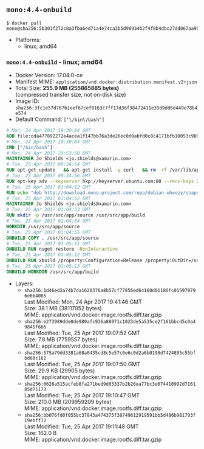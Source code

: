 ## `mono:4.4-onbuild`

```console
$ docker pull mono@sha256:5b301f272c8a3fba6ed71a4e74ca3b5d96934b2f4f8b4dbc27dd067aa904a3f0
```

-	Platforms:
	-	linux; amd64

### `mono:4.4-onbuild` - linux; amd64

-	Docker Version: 17.04.0-ce
-	Manifest MIME: `application/vnd.docker.distribution.manifest.v2+json`
-	Total Size: **255.9 MB (255865885 bytes)**  
	(compressed transfer size, not on-disk size)
-	Image ID: `sha256:3fc1e57d787b1eef67cef0163c7ff17d36f38472411e33d9dd6e449e78b4e574`
-	Default Command: `["\/bin\/bash"]`

```dockerfile
# Mon, 24 Apr 2017 19:30:04 GMT
ADD file:cda477892272e4acea1f147bb76a3de26ec0d0abfd0c8c4171bfb10053c98985 in / 
# Mon, 24 Apr 2017 19:30:04 GMT
CMD ["/bin/bash"]
# Mon, 24 Apr 2017 23:53:50 GMT
MAINTAINER Jo Shields <jo.shields@xamarin.com>
# Tue, 25 Apr 2017 00:34:54 GMT
RUN apt-get update   && apt-get install -y curl   && rm -rf /var/lib/apt/lists/*
# Tue, 25 Apr 2017 00:34:56 GMT
RUN apt-key adv --keyserver hkp://keyserver.ubuntu.com:80 --recv-keys 3FA7E0328081BFF6A14DA29AA6A19B38D3D831EF
# Tue, 25 Apr 2017 01:04:12 GMT
RUN echo "deb http://download.mono-project.com/repo/debian wheezy/snapshots/4.4.2.11 main" > /etc/apt/sources.list.d/mono-xamarin.list   && apt-get update   && apt-get install -y binutils mono-devel ca-certificates-mono fsharp mono-vbnc nuget referenceassemblies-pcl   && rm -rf /var/lib/apt/lists/* /tmp/*
# Tue, 25 Apr 2017 01:04:52 GMT
MAINTAINER Jo Shields <jo.shields@xamarin.com>
# Tue, 25 Apr 2017 01:04:53 GMT
RUN mkdir -p /usr/src/app/source /usr/src/app/build
# Tue, 25 Apr 2017 01:04:54 GMT
WORKDIR /usr/src/app/source
# Tue, 25 Apr 2017 01:04:55 GMT
ONBUILD COPY . /usr/src/app/source
# Tue, 25 Apr 2017 01:05:11 GMT
ONBUILD RUN nuget restore -NonInteractive
# Tue, 25 Apr 2017 01:05:12 GMT
ONBUILD RUN xbuild /property:Configuration=Release /property:OutDir=/usr/src/app/build/
# Tue, 25 Apr 2017 01:05:13 GMT
ONBUILD WORKDIR /usr/src/app/build
```

-	Layers:
	-	`sha256:1d46ed2a74b7da1620376a8b57cf77856ed64160d01186fc015979796e664085`  
		Last Modified: Mon, 24 Apr 2017 19:41:46 GMT  
		Size: 38.1 MB (38117052 bytes)  
		MIME: application/vnd.docker.image.rootfs.diff.tar.gzip
	-	`sha256:e273989dde0de989afc936a88071c1023de5a535ce2f161bbcd5c0a49845f666`  
		Last Modified: Tue, 25 Apr 2017 19:07:52 GMT  
		Size: 7.8 MB (7759557 bytes)  
		MIME: application/vnd.docker.image.rootfs.diff.tar.gzip
	-	`sha256:575a79dd3381a68a0435cd8c5e57c0e6c0d2a6b0198d7424895c55bfbd60c162`  
		Last Modified: Tue, 25 Apr 2017 19:07:50 GMT  
		Size: 29.9 KB (29905 bytes)  
		MIME: application/vnd.docker.image.rootfs.diff.tar.gzip
	-	`sha256:0626a515acfeb8fa271bed9d05337b2b26ea77bc3e674410992d716185d71173`  
		Last Modified: Tue, 25 Apr 2017 19:10:47 GMT  
		Size: 210.0 MB (209959209 bytes)  
		MIME: application/vnd.docker.image.rootfs.diff.tar.gzip
	-	`sha256:bb076fd0f055bc37843a474375f38749612919591bb5d486b981793f19ebff72`  
		Last Modified: Tue, 25 Apr 2017 19:11:48 GMT  
		Size: 162.0 B  
		MIME: application/vnd.docker.image.rootfs.diff.tar.gzip

